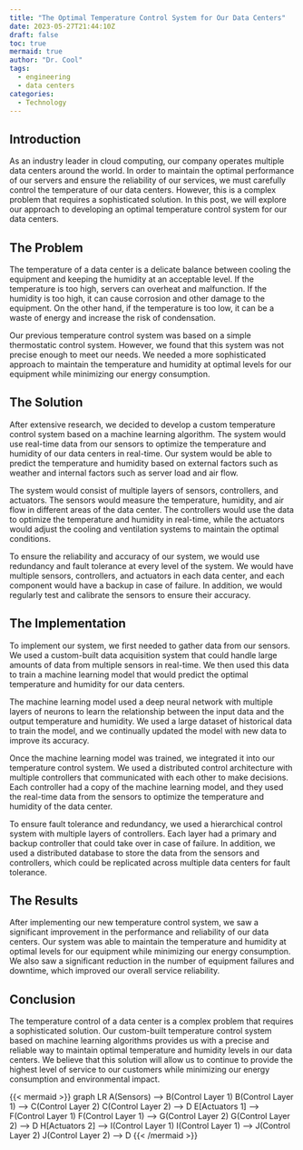 ```yaml
---
title: "The Optimal Temperature Control System for Our Data Centers"
date: 2023-05-27T21:44:10Z
draft: false
toc: true
mermaid: true
author: "Dr. Cool"
tags:
  - engineering
  - data centers
categories:
  - Technology
---
```


## Introduction

As an industry leader in cloud computing, our company operates multiple data centers around the world. In order to maintain the optimal performance of our servers and ensure the reliability of our services, we must carefully control the temperature of our data centers. However, this is a complex problem that requires a sophisticated solution. In this post, we will explore our approach to developing an optimal temperature control system for our data centers.

## The Problem

The temperature of a data center is a delicate balance between cooling the equipment and keeping the humidity at an acceptable level. If the temperature is too high, servers can overheat and malfunction. If the humidity is too high, it can cause corrosion and other damage to the equipment. On the other hand, if the temperature is too low, it can be a waste of energy and increase the risk of condensation.

Our previous temperature control system was based on a simple thermostatic control system. However, we found that this system was not precise enough to meet our needs. We needed a more sophisticated approach to maintain the temperature and humidity at optimal levels for our equipment while minimizing our energy consumption.

## The Solution

After extensive research, we decided to develop a custom temperature control system based on a machine learning algorithm. The system would use real-time data from our sensors to optimize the temperature and humidity of our data centers in real-time. Our system would be able to predict the temperature and humidity based on external factors such as weather and internal factors such as server load and air flow.

The system would consist of multiple layers of sensors, controllers, and actuators. The sensors would measure the temperature, humidity, and air flow in different areas of the data center. The controllers would use the data to optimize the temperature and humidity in real-time, while the actuators would adjust the cooling and ventilation systems to maintain the optimal conditions.

To ensure the reliability and accuracy of our system, we would use redundancy and fault tolerance at every level of the system. We would have multiple sensors, controllers, and actuators in each data center, and each component would have a backup in case of failure. In addition, we would regularly test and calibrate the sensors to ensure their accuracy.

## The Implementation

To implement our system, we first needed to gather data from our sensors. We used a custom-built data acquisition system that could handle large amounts of data from multiple sensors in real-time. We then used this data to train a machine learning model that would predict the optimal temperature and humidity for our data centers.

The machine learning model used a deep neural network with multiple layers of neurons to learn the relationship between the input data and the output temperature and humidity. We used a large dataset of historical data to train the model, and we continually updated the model with new data to improve its accuracy.

Once the machine learning model was trained, we integrated it into our temperature control system. We used a distributed control architecture with multiple controllers that communicated with each other to make decisions. Each controller had a copy of the machine learning model, and they used the real-time data from the sensors to optimize the temperature and humidity of the data center.

To ensure fault tolerance and redundancy, we used a hierarchical control system with multiple layers of controllers. Each layer had a primary and backup controller that could take over in case of failure. In addition, we used a distributed database to store the data from the sensors and controllers, which could be replicated across multiple data centers for fault tolerance.

## The Results

After implementing our new temperature control system, we saw a significant improvement in the performance and reliability of our data centers. Our system was able to maintain the temperature and humidity at optimal levels for our equipment while minimizing our energy consumption. We also saw a significant reduction in the number of equipment failures and downtime, which improved our overall service reliability.

## Conclusion

The temperature control of a data center is a complex problem that requires a sophisticated solution. Our custom-built temperature control system based on machine learning algorithms provides us with a precise and reliable way to maintain optimal temperature and humidity levels in our data centers. We believe that this solution will allow us to continue to provide the highest level of service to our customers while minimizing our energy consumption and environmental impact. 

{{< mermaid >}}
graph LR
A(Sensors) --> B(Control Layer 1)
B(Control Layer 1) --> C(Control Layer 2)
C(Control Layer 2) --> D
E[Actuators 1] --> F(Control Layer 1)
F(Control Layer 1) --> G(Control Layer 2)
G(Control Layer 2) --> D
H[Actuators 2] --> I(Control Layer 1)
I(Control Layer 1) --> J(Control Layer 2)
J(Control Layer 2) --> D
{{< /mermaid >}}